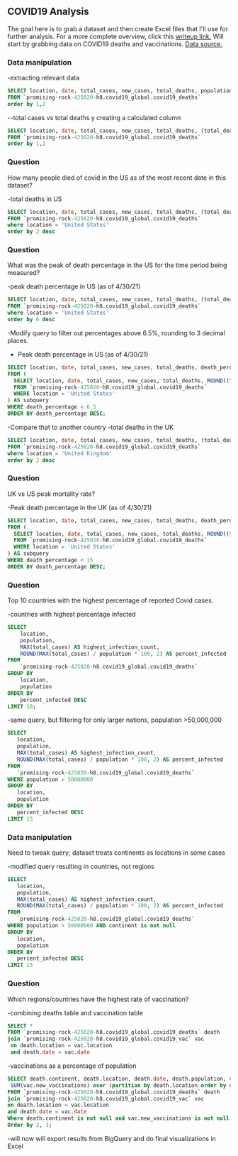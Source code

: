 ## COVID19 Analysis

The goal here is to grab a dataset and then create Excel files that I'll use for further analysis. For a more complete overview, click this [writeup link.](https://docs.google.com/document/d/1_IhxgkV62J9eSuoqerGbjIdIxq2Ph-THp1THaFS1NU4/edit?usp=sharing)
Will start by grabbing data on COVID19 deaths and vaccinations. [Data source.](https://ourworldindata.org/covid-deaths)

### Data manipulation

-extracting relevant data
```sql
SELECT location, date, total_cases, new_cases, total_deaths, population
FROM `promising-rock-425020-h8.covid19_global.covid19_deaths`
order by 1,2
```

--total cases vs total deaths y creating a calculated column
```sql
SELECT location, date, total_cases, new_cases, total_deaths, (total_deaths/total_cases)*100 AS death_percentage
FROM `promising-rock-425020-h8.covid19_global.covid19_deaths`
order by 1,2
```

### Question
How many people died of covid in the US as of the most recent date in this dataset?

-total deaths in US
```sql
SELECT location, date, total_cases, new_cases, total_deaths, (total_deaths/total_cases)*100 AS death_percentage
FROM `promising-rock-425020-h8.covid19_global.covid19_deaths`
where location = 'United States'
order by 2 desc
```

### Question
What was the peak of death percentage in the US for the time period being measured?

-peak death percentage in US (as of 4/30/21)
```sql
SELECT location, date, total_cases, new_cases, total_deaths, (total_deaths/total_cases)*100 AS death_percentage
FROM `promising-rock-425020-h8.covid19_global.covid19_deaths`
where location = 'United States'
order by 6 desc
```

-Modify query to filter out percentages above 6.5%, rounding to 3 decimal places.
- Peak death percentage in US (as of 4/30/21)
```sql
SELECT location, date, total_cases, new_cases, total_deaths, death_percentage
FROM (
  SELECT location, date, total_cases, new_cases, total_deaths, ROUND((total_deaths/total_cases)*100, 3) AS death_percentage
  FROM `promising-rock-425020-h8.covid19_global.covid19_deaths`
  WHERE location = 'United States'
) AS subquery
WHERE death_percentage < 6.5
ORDER BY death_percentage DESC;
```

-Compare that to another country
-total deaths in the UK
```sql
SELECT location, date, total_cases, new_cases, total_deaths, (total_deaths/total_cases)*100 AS death_percentage
FROM `promising-rock-425020-h8.covid19_global.covid19_deaths`
where location = 'United Kingdom'
order by 2 desc
```

### Question
UK vs US peak mortality rate?

-Peak death percentage in the UK (as of 4/30/21)
```sql
SELECT location, date, total_cases, new_cases, total_deaths, death_percentage
FROM (
  SELECT location, date, total_cases, new_cases, total_deaths, ROUND((total_deaths/total_cases)*100, 3) AS death_percentage
  FROM `promising-rock-425020-h8.covid19_global.covid19_deaths`
  WHERE location = 'United States'
) AS subquery
WHERE death_percentage < 15
ORDER BY death_percentage DESC;
```

### Question
Top 10 countries with the highest percentage of reported Covid cases.

-countries with highest percentage infected
```sql
SELECT 
    location, 
    population, 
    MAX(total_cases) AS highest_infection_count, 
    ROUND(MAX(total_cases) / population * 100, 2) AS percent_infected
FROM 
    `promising-rock-425020-h8.covid19_global.covid19_deaths`
GROUP BY 
    location, 
    population
ORDER BY 
    percent_infected DESC
LIMIT 10;
```

-same query, but filtering for only larger nations, population >50,000,000
```sql
SELECT
   location,
   population,
   MAX(total_cases) AS highest_infection_count,
   ROUND(MAX(total_cases) / population * 100, 2) AS percent_infected
FROM
   `promising-rock-425020-h8.covid19_global.covid19_deaths`
WHERE population > 50000000
GROUP BY
   location,
   population
ORDER BY
   percent_infected DESC
LIMIT 15
```

### Data manipulation
Need to tweak query; dataset treats continents as locations in some cases

-modified query resulting in countries, not regions
```sql
SELECT
   location,
   population,
   MAX(total_cases) AS highest_infection_count,
   ROUND(MAX(total_cases) / population * 100, 2) AS percent_infected
FROM
   `promising-rock-425020-h8.covid19_global.covid19_deaths`
WHERE population > 50000000 AND continent is not null
GROUP BY
   location,
   population
ORDER BY
   percent_infected DESC
LIMIT 15
``` 

### Question
Which regions/countries have the highest rate of vaccination?

-combining deaths table and vaccination table
```sql
SELECT *
FROM `promising-rock-425020-h8.covid19_global.covid19_deaths` death
join `promising-rock-425020-h8.covid19_global.covid19_vac` vac
 on death.location = vac.location
 and death.date = vac.date
```

-vaccinations as a percentage of population
```sql
SELECT death.continent, death.location, death.date, death.population, vac.new_vaccinations,
 SUM(vac.new_vaccinations) over (partition by death.location order by death.location, death.date) as rolling_vac_total
FROM `promising-rock-425020-h8.covid19_global.covid19_deaths` death
join `promising-rock-425020-h8.covid19_global.covid19_vac` vac
on death.location = vac.location
and death.date = vac.date
Where death.continent is not null and vac.new_vaccinations is not null
Order by 2, 3;
```

-will now will export results from BigQuery and do final visualizations in Excel
